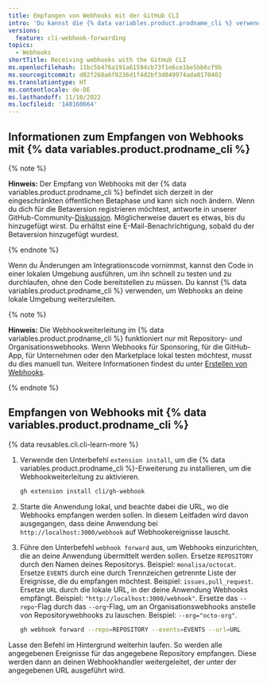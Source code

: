 ```yaml
---
title: Empfangen von Webhooks mit der GitHub CLI
intro: 'Du kannst die {% data variables.product.prodname_cli %} verwenden, um Webhooks in deiner Entwicklungsumgebung ohne die Komplexität der Portweiterleitung oder Tools von Drittanbietern zu testen.'
versions:
  feature: cli-webhook-forwarding
topics:
  - Webhooks
shortTitle: Receiving webhooks with the GitHub CLI
ms.openlocfilehash: 11bc5b476a191a61594cb73f1e6ce1be5bb6cf9b
ms.sourcegitcommit: d82f268a6f0236d1f4d2bf3d049974ada0170402
ms.translationtype: HT
ms.contentlocale: de-DE
ms.lasthandoff: 11/10/2022
ms.locfileid: '148160664'
---
```

## Informationen zum Empfangen von Webhooks mit {% data variables.product.prodname_cli %}

{% note %}

**Hinweis:** Der Empfang von Webhooks mit der {% data variables.product.prodname_cli %} befindet sich derzeit in der eingeschränkten öffentlichen Betaphase und kann sich noch ändern. Wenn du dich für die Betaversion registrieren möchtest, antworte in unserer GitHub-Community-[Diskussion](https://github.com/orgs/community/discussions/38261). Möglicherweise dauert es etwas, bis du hinzugefügt wirst. Du erhältst eine E-Mail-Benachrichtigung, sobald du der Betaversion hinzugefügt wurdest.

{% endnote %}

Wenn du Änderungen am Integrationscode vornimmst, kannst den Code in einer lokalen Umgebung ausführen, um ihn schnell zu testen und zu durchlaufen, ohne den Code bereitstellen zu müssen. Du kannst {% data variables.product.prodname_cli %} verwenden, um Webhooks an deine lokale Umgebung weiterzuleiten.

{% note %}

**Hinweis:** Die Webhookweiterleitung im {% data variables.product.prodname_cli %} funktioniert nur mit Repository- und Organisationswebhooks. Wenn Webhooks für Sponsoring, für die GitHub-App, für Unternehmen oder den Marketplace lokal testen möchtest, musst du dies manuell tun. Weitere Informationen findest du unter [Erstellen von Webhooks](/developers/webhooks-and-events/webhooks/creating-webhooks).

{% endnote %}

## Empfangen von Webhooks mit {% data variables.product.prodname_cli %}

{% data reusables.cli.cli-learn-more %}

1. Verwende den Unterbefehl `extension install`, um die {% data variables.product.prodname_cli %}-Erweiterung zu installieren, um die Webhookweiterleitung zu aktivieren. 

   ```sh
   gh extension install cli/gh-webhook
   ```


1. Starte die Anwendung lokal, und beachte dabei die URL, wo die Webhooks empfangen werden sollen. In diesem Leitfaden wird davon ausgegangen, dass deine Anwendung bei `http://localhost:3000/webhook` auf Webhookereignisse lauscht.

1. Führe den Unterbefehl `webhook forward` aus, um Webhooks einzurichten, die an deine Anwendung übermittelt werden sollen. Ersetze `REPOSITORY` durch den Namen deines Repositorys. Beispiel: `monalisa/octocat`. Ersetze `EVENTS` durch eine durch Trennzeichen getrennte Liste der Ereignisse, die du empfangen möchtest. Beispiel: `issues,pull_request`. Ersetze `URL` durch die lokale URL, in der deine Anwendung Webhooks empfängt. Beispiel: `"http://localhost:3000/webhook"`.  Ersetze das `--repo`-Flag durch das `--org`-Flag, um an Organisationswebhooks anstelle von Repositorywebhooks zu lauschen. Beispiel: `--org="octo-org"`.


   ```sh
   gh webhook forward --repo=REPOSITORY --events=EVENTS --url=URL
   ```

  Lasse den Befehl im Hintergrund weiterhin laufen. So werden alle angegebenen Ereignisse für das angegebene Repository empfangen. Diese werden dann an deinen Webhookhandler weitergeleitet, der unter der angegebenen URL ausgeführt wird.
